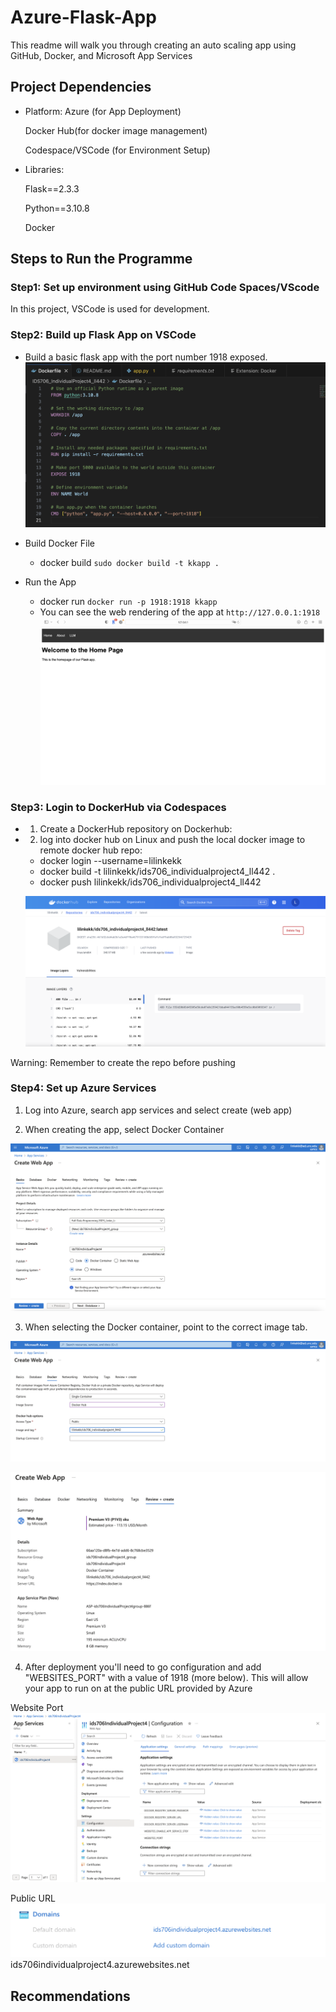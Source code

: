 # Azure-Flask-App
This readme will walk you through creating an auto scaling app using GitHub, Docker, and Microsoft App Services 


## Project Dependencies
- Platform:
  Azure (for App Deployment)
  
  Docker Hub(for docker image management)

  Codespace/VSCode (for Environment Setup)
  
- Libraries:

  Flask==2.3.3
  
  Python==3.10.8

  Docker

## Steps to Run the Programme
### Step1: Set up environment using GitHub Code Spaces/VScode

In this project, VSCode is used for development.


### Step2: Build up Flask App on VSCode
- Build a basic flask app with the port number 1918 exposed.
![Dockerfile](images/Dockerfile.png)


- Build Docker File 
  - docker build `sudo docker build -t kkapp .`
 
- Run the App
  - docker run `docker run -p 1918:1918 kkapp`
  - You can see the web rendering of the app at `http://127.0.0.1:1918`
   ![Webapp](images/Webapp.png) 
    

### Step3: Login to DockerHub via Codespaces
- 1. Create a DockerHub repository on Dockerhub:

- 2. log into docker hub on Linux and push the local docker image to remote docker hub repo:
  - docker login --username=lilinkekk
  - docker build -t lilinkekk/ids706_individualproject4_ll442 .
  - docker push lilinkekk/ids706_individualproject4_ll442
 
  ![Dockerhub](images/Dockerhub.png)

Warning: Remember to create the repo before pushing

### Step4: Set up Azure Services 

1. Log into Azure, search app services and select create (web app)

2. When creating the app, select Docker Container

![Azure_dockercontainer](images/Azure_dockercontainer.png)

3. When selecting the Docker container, point to the correct image tab.

![Azure_dockerhub](images/Azure_dockerhub.png)

![Azure_summary](images/Azure_summary.png)


4. After deployment you'll need to go configuration and add "WEBSITES_PORT" with a value of 1918 (more below).
   This will allow your app to run on at the public URL provided by Azure

Website Port 
![Azure_websiteport](images/Azure_websiteport.png)

Public URL
![Azure_url](images/Azure_url.png)
ids706individualproject4.azurewebsites.net


## Recommendations